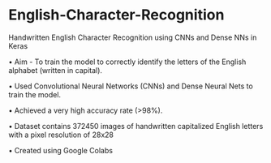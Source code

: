# English-Character-Recognition
Handwritten English Character Recognition using CNNs and Dense NNs in Keras

• Aim - To train the model to correctly identify the letters of the English alphabet (written in capital).

• Used Convolutional Neural Networks (CNNs) and Dense Neural Nets to train the model.

• Achieved a very high accuracy rate (>98%).

• Dataset contains 372450 images of handwritten capitalized English letters with a pixel resolution of 28x28  

• Created using Google Colabs

